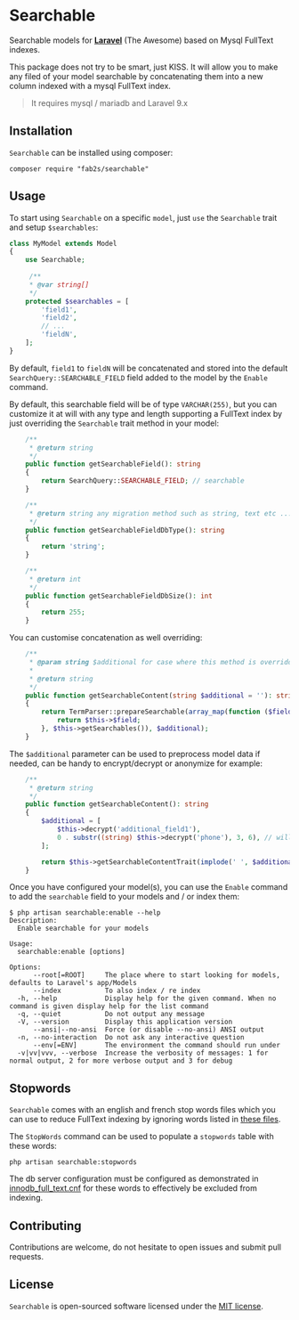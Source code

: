# Searchable

Searchable models for [**Laravel**](https://laravel.com/) (The Awesome) based on Mysql FullText indexes.

This package does not try to be smart, just KISS. It will allow you to make any filed of your model searchable by concatenating them into a new column indexed with a mysql FullText index.

> It requires mysql / mariadb and Laravel 9.x

## Installation

`Searchable` can be installed using composer:

```shell
composer require "fab2s/searchable"
```

## Usage

To start using `Searchable` on a specific `model`, just `use`  the `Searchable` trait and setup `$searchables`:

```php
class MyModel extends Model
{
    use Searchable;
    
     /**
     * @var string[]
     */
    protected $searchables = [
        'field1',
        'field2',
        // ...
        'fieldN',
    ];
}
```

By default, `field1` to `fieldN` will be concatenated and stored into the default `SearchQuery::SEARCHABLE_FIELD` field added to the model by the `Enable` command.

By default, this searchable field will be of type `VARCHAR(255)`, but you can customize it at will with any type and length supporting a FullText index by just overriding the `Searchable` trait method in your model:

````php
    /**
     * @return string
     */
    public function getSearchableField(): string
    {
        return SearchQuery::SEARCHABLE_FIELD; // searchable
    }

    /**
     * @return string any migration method such as string, text etc ...
     */
    public function getSearchableFieldDbType(): string
    {
        return 'string';
    }

    /**
     * @return int
     */
    public function getSearchableFieldDbSize(): int
    {
        return 255;
    }

````

You can customise concatenation as well overriding:

````php
    /**
     * @param string $additional for case where this method is overridden in users
     *
     * @return string
     */
    public function getSearchableContent(string $additional = ''): string
    {
        return TermParser::prepareSearchable(array_map(function ($field) {
            return $this->$field;
        }, $this->getSearchables()), $additional);
    }
````

The `$additional` parameter can be used to preprocess model data if needed, can be handy to encrypt/decrypt or anonymize for example:

````php
    /**
     * @return string
     */
    public function getSearchableContent(): string
    {
        $additional = [
            $this->decrypt('additional_field1'),
            0 . substr((string) $this->decrypt('phone'), 3, 6), // will allow for partial matches
        ];

        return $this->getSearchableContentTrait(implode(' ', $additional));
    }
````

Once you have configured your model(s), you can use the `Enable` command to add the `searchable` field to your models and / or index them:

````shell
$ php artisan searchable:enable --help
Description:
  Enable searchable for your models

Usage:
  searchable:enable [options]

Options:
      --root[=ROOT]     The place where to start looking for models, defaults to Laravel's app/Models
      --index           To also index / re index
  -h, --help            Display help for the given command. When no command is given display help for the list command
  -q, --quiet           Do not output any message
  -V, --version         Display this application version
      --ansi|--no-ansi  Force (or disable --no-ansi) ANSI output
  -n, --no-interaction  Do not ask any interactive question
      --env[=ENV]       The environment the command should run under
  -v|vv|vvv, --verbose  Increase the verbosity of messages: 1 for normal output, 2 for more verbose output and 3 for debug
````

## Stopwords

`Searchable` comes with an english and french stop words files which you can use to reduce FullText indexing by ignoring words listed in [these files](./src/stopwords).

The `StopWords` command can be used to populate a `stopwords` table with these words:

````shell
php artisan searchable:stopwords
````

The db server configuration must be configured as demonstrated in [innodb_full_text.cnf](./src/innodb_full_text.cnf) for these words to effectively be excluded from indexing.


## Contributing

Contributions are welcome, do not hesitate to open issues and submit pull requests.

## License

`Searchable` is open-sourced software licensed under the [MIT license](http://opensource.org/licenses/MIT).
